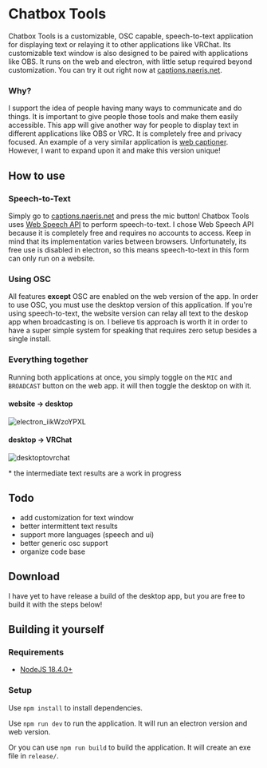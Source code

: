 # Chatbox Tools
Chatbox Tools is a customizable, OSC capable, speech-to-text application for displaying text or relaying it to other applications like VRChat. Its customizable text window is also designed to be paired with applications like OBS.  It runs on the web and electron, with little setup required beyond customization. You can try it out right now at [captions.naeris.net](https://captions.naeris.net/).

### Why?
I support the idea of people having many ways to communicate and do things. It is important to give people those tools and make them easily accessible. This app will give another way for people to display text in different applications like OBS or VRC. It is completely free and privacy focused. An example of a very similar application is [web captioner](https://webcaptioner.com/). However, I want to expand upon it and make this version unique!

## How to use
### Speech-to-Text
Simply go to [captions.naeris.net](https://captions.naeris.net/) and press the mic button! Chatbox Tools uses [Web Speech API](https://developer.mozilla.org/en-US/docs/Web/API/Web_Speech_API) to perform speech-to-text. I chose Web Speech API because it is completely free and requires no accounts to access. Keep in mind that its implementation varies between browsers. Unfortunately, its free use is disabled in electron, so this means speech-to-text in this form can only run on a website.

### Using OSC
All features **except** OSC are enabled on the web version of the app. In order to use OSC, you must use the desktop version of this application. If you're using speech-to-text, the website version can relay all text to the deskop app when broadcasting is on. I believe tis approach is worth it in order to have a super simple system for speaking that requires zero setup besides a single install.

### Everything together
Running both applications at once, you simply toggle on the `MIC` and `BROADCAST` button on the web app. it will then toggle the desktop on with it.

#### website -> desktop
![electron_iikWzoYPXL](https://user-images.githubusercontent.com/9059594/226288125-b09fcf3e-6a98-41e3-a84d-f382845e3a22.gif)

#### desktop -> VRChat
![desktoptovrchat](https://user-images.githubusercontent.com/9059594/226288753-1232f6e4-08db-4dd7-a28f-f5506b9f7668.gif)

\* the intermediate text results are a work in progress

## Todo
- add customization for text window
- better intermittent text results
- support more languages (speech and ui)
- better generic osc support
- organize code base

## Download
I have yet to have release a build of the desktop app, but you are free to build it with the steps below!

## Building it yourself
### Requirements
- [NodeJS 18.4.0+](https://nodejs.org/en/)

### Setup

Use `npm install` to install dependencies.

Use `npm run dev` to run the application. It will run an electron version and web version.

Or you can use `npm run build` to build the application. It will create an exe file in `release/`.
